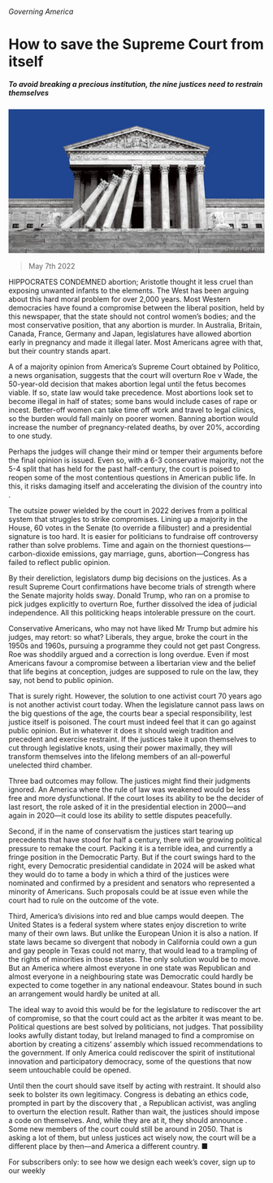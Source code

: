 ###### Governing America

# How to save the Supreme Court from itself 

##### To avoid breaking a precious institution, the nine justices need to restrain themselves 

![image](images/20220507_LDD001_0.jpg) 

> May 7th 2022 

HIPPOCRATES CONDEMNED abortion; Aristotle thought it less cruel than exposing unwanted infants to the elements. The West has been arguing about this hard moral problem for over 2,000 years. Most Western democracies have found a compromise between the liberal position, held by this newspaper, that the state should not control women’s bodies; and the most conservative position, that any abortion is murder. In Australia, Britain, Canada, France, Germany and Japan, legislatures have allowed abortion early in pregnancy and made it illegal later. Most Americans agree with that, but their country stands apart.

A  of a majority opinion from America’s Supreme Court obtained by Politico, a news organisation, suggests that the court will overturn Roe v Wade, the 50-year-old decision that makes abortion legal until the fetus becomes viable. If so, state law would take precedence. Most abortions look set to become illegal in half of states; some bans would include cases of rape or incest. Better-off women can take time off work and travel to legal clinics, so the burden would fall mainly on poorer women. Banning abortion would increase the number of pregnancy-related deaths, by over 20%, according to one study.


Perhaps the judges will change their mind or temper their arguments before the final opinion is issued. Even so, with a 6-3 conservative majority, not the 5-4 split that has held for the past half-century, the court is poised to reopen some of the most contentious questions in American public life. In this, it risks damaging itself and accelerating the division of the country into .

The outsize power wielded by the court in 2022 derives from a political system that struggles to strike compromises. Lining up a majority in the House, 60 votes in the Senate (to override a filibuster) and a presidential signature is too hard. It is easier for politicians to fundraise off controversy rather than solve problems. Time and again on the thorniest questions—carbon-dioxide emissions, gay marriage, guns, abortion—Congress has failed to reflect public opinion.

By their dereliction, legislators dump big decisions on the justices. As a result Supreme Court confirmations have become trials of strength where the Senate majority holds sway. Donald Trump, who ran on a promise to pick judges explicitly to overturn Roe, further dissolved the idea of judicial independence. All this politicking heaps intolerable pressure on the court.

Conservative Americans, who may not have liked Mr Trump but admire his judges, may retort: so what? Liberals, they argue, broke the court in the 1950s and 1960s, pursuing a programme they could not get past Congress. Roe was shoddily argued and a correction is long overdue. Even if most Americans favour a compromise between a libertarian view and the belief that life begins at conception, judges are supposed to rule on the law, they say, not bend to public opinion.

That is surely right. However, the solution to one activist court 70 years ago is not another activist court today. When the legislature cannot pass laws on the big questions of the age, the courts bear a special responsibility, lest justice itself is poisoned. The court must indeed feel that it can go against public opinion. But in whatever it does it should weigh tradition and precedent and exercise restraint. If the justices take it upon themselves to cut through legislative knots, using their power maximally, they will transform themselves into the lifelong members of an all-powerful unelected third chamber.

Three bad outcomes may follow. The justices might find their judgments ignored. An America where the rule of law was weakened would be less free and more dysfunctional. If the court loses its ability to be the decider of last resort, the role asked of it in the presidential election in 2000—and again in 2020—it could lose its ability to settle disputes peacefully.

Second, if in the name of conservatism the justices start tearing up precedents that have stood for half a century, there will be growing political pressure to remake the court. Packing it is a terrible idea, and currently a fringe position in the Democratic Party. But if the court swings hard to the right, every Democratic presidential candidate in 2024 will be asked what they would do to tame a body in which a third of the justices were nominated and confirmed by a president and senators who represented a minority of Americans. Such proposals could be at issue even while the court had to rule on the outcome of the vote.

Third, America’s divisions into red and blue camps would deepen. The United States is a federal system where states enjoy discretion to write many of their own laws. But unlike the European Union it is also a nation. If state laws became so divergent that nobody in California could own a gun and gay people in Texas could not marry, that would lead to a trampling of the rights of minorities in those states. The only solution would be to move. But an America where almost everyone in one state was Republican and almost everyone in a neighbouring state was Democratic could hardly be expected to come together in any national endeavour. States bound in such an arrangement would hardly be united at all.

The ideal way to avoid this would be for the legislature to rediscover the art of compromise, so that the court could act as the arbiter it was meant to be. Political questions are best solved by politicians, not judges. That possibility looks awfully distant today, but Ireland managed to find a compromise on abortion by creating a citizens’ assembly which issued recommendations to the government. If only America could rediscover the spirit of institutional innovation and participatory democracy, some of the questions that now seem untouchable could be opened.

Until then the court should save itself by acting with restraint. It should also seek to bolster its own legitimacy. Congress is debating an ethics code, prompted in part by the discovery that , a Republican activist, was angling to overturn the election result. Rather than wait, the justices should impose a code on themselves. And, while they are at it, they should announce . Some new members of the court could still be around in 2050. That is asking a lot of them, but unless justices act wisely now, the court will be a different place by then—and America a different country. ■

For subscribers only: to see how we design each week’s cover, sign up to our weekly 


